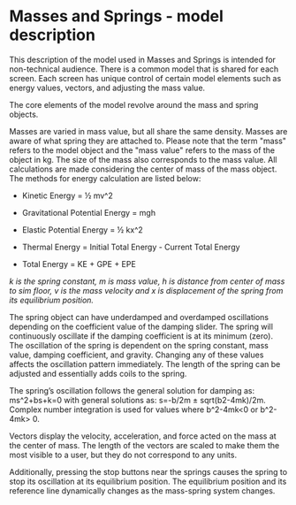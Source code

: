 # Masses and Springs - model description

This description of the model used in Masses and Springs is intended for non-technical audience. There is a common model that is shared for each screen. Each screen has unique control of certain model elements such as energy values, vectors, and adjusting the mass value.

The core elements of the model revolve around the mass and spring objects.

Masses are varied in mass value, but all share the same density. Masses are aware of what spring they are attached to. Please note that the term "mass" refers to the model object and the "mass value" refers to the mass of the object in kg. The size of the mass also corresponds to the mass value. All calculations are made considering the center of mass of the mass object. The methods for energy calculation are listed below:

- Kinetic Energy = ½ mv^2

- Gravitational Potential Energy = mgh

- Elastic Potential Energy = ½ kx^2

- Thermal Energy = Initial Total Energy - Current Total Energy

- Total Energy = KE + GPE + EPE

*k is the spring constant, m is mass value, h is distance from center of mass to sim floor, v is the mass velocity and x is displacement of the spring from its equilibrium position.*


The spring object can have underdamped and overdamped oscillations depending on the coefficient value of the damping slider. The spring will continuously oscillate if the damping coefficient is at its minimum (zero). The oscillation of the spring is dependent on the spring constant, mass value, damping coefficient, and gravity. Changing any of these values affects the oscillation pattern immediately. The length of the spring can be adjusted and essentially adds coils to the spring.

The spring’s oscillation follows the general solution for damping as: ms^2+bs+k=0 with general solutions as: s=-b/2m ± sqrt(b2-4mk)/2m. Complex number integration is used for values where b^2-4mk<0  or b^2-4mk> 0.

Vectors display the velocity, acceleration, and force acted on the mass at the center of mass. The length of the vectors are scaled to make them the most visible to a user, but they do not correspond to any units.

Additionally, pressing the stop buttons near the springs causes the spring to stop its oscillation at its equilibrium position. The equilibrium position and its reference line dynamically changes as the mass-spring system changes. 
